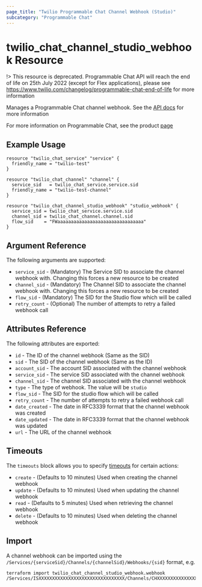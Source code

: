 ```yaml
---
page_title: "Twilio Programmable Chat Channel Webhook (Studio)"
subcategory: "Programmable Chat"
---
```


# twilio_chat_channel_studio_webhook Resource

!> This resource is deprecated. Programmable Chat API will reach the end of life on 25th July 2022 (except for Flex applications), please see <https://www.twilio.com/changelog/programmable-chat-end-of-life> for more information

Manages a Programmable Chat channel webhook. See the [API docs](https://www.twilio.com/docs/chat/rest/channel-webhook-resource) for more information

For more information on Programmable Chat, see the product [page](https://www.twilio.com/chat)

## Example Usage

```hcl
resource "twilio_chat_service" "service" {
  friendly_name = "twilio-test"
}

resource "twilio_chat_channel" "channel" {
  service_sid   = twilio_chat_service.service.sid
  friendly_name = "twilio-test-channel"
}

resource "twilio_chat_channel_studio_webhook" "studio_webhook" {
  service_sid = twilio_chat_service.service.sid
  channel_sid = twilio_chat_channel.channel.sid
  flow_sid    = "FWaaaaaaaaaaaaaaaaaaaaaaaaaaaaaaaa"
}
```

## Argument Reference

The following arguments are supported:

- `service_sid` - (Mandatory) The Service SID to associate the channel webhook with. Changing this forces a new resource to be created
- `channel_sid` - (Mandatory) The Channel SID to associate the channel webhook with. Changing this forces a new resource to be created
- `flow_sid` - (Mandatory) The SID for the Studio flow which will be called
- `retry_count` - (Optional) The number of attempts to retry a failed webhook call

## Attributes Reference

The following attributes are exported:

- `id` - The ID of the channel webhook (Same as the SID)
- `sid` - The SID of the channel webhook (Same as the ID)
- `account_sid` - The account SID associated with the channel webhook
- `service_sid` - The service SID associated with the channel webhook
- `channel_sid` - The channel SID associated with the channel webhook
- `type` - The type of webhook. The value will be `studio`
- `flow_sid` - The SID for the studio flow which will be called
- `retry_count` - The number of attempts to retry a failed webhook call
- `date_created` - The date in RFC3339 format that the channel webhook was created
- `date_updated` - The date in RFC3339 format that the channel webhook was updated
- `url` - The URL of the channel webhook

## Timeouts

The `timeouts` block allows you to specify [timeouts](https://www.terraform.io/docs/configuration/resources.html#timeouts) for certain actions:

- `create` - (Defaults to 10 minutes) Used when creating the channel webhook
- `update` - (Defaults to 10 minutes) Used when updating the channel webhook
- `read` - (Defaults to 5 minutes) Used when retrieving the channel webhook
- `delete` - (Defaults to 10 minutes) Used when deleting the channel webhook

## Import

A channel webhook can be imported using the `/Services/{serviceSid}/Channels/{channelSid}/Webhooks/{sid}` format, e.g.

```shell
terraform import twilio_chat_channel_studio_webhook.webhook /Services/ISXXXXXXXXXXXXXXXXXXXXXXXXXXXXXXXX/Channels/CHXXXXXXXXXXXXXXXXXXXXXXXXXXXXXXXX/Webhooks/WHXXXXXXXXXXXXXXXXXXXXXXXXXXXXXXXX
```
